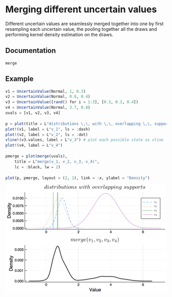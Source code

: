 # Merging different uncertain values

Different uncertain values are seamlessly merged together into one by first resampling each uncertain value, the pooling together all the draws and 
performing kernel density estimation on the draws. 

## Documentation

```@docs 
merge
```

## Example 

```julia
v1 = UncertainValue(Normal, 1, 0.3)
v2 = UncertainValue(Normal, 0.8, 0.4)
v3 = UncertainValue([rand() for i = 1:3], [0.3, 0.3, 0.4])
v4 = UncertainValue(Normal, 3.7, 0.8)
uvals = [v1, v2, v3, v4]

p = plot(title = L"distributions \,\, with \,\, overlapping \,\, supports")
plot!(v1, label = L"v_1", ls = :dash)
plot!(v2, label = L"v_2", ls = :dot)
vline!(v3.values, label = L"v_3") # plot each possible state as vline
plot!(v4, label = L"v_4")

pmerge = plot(merge(uvals), 
    title = L"merge(v_1, v_2, v_3, v_4)", 
    lc = :black, lw = 2)

plot(p, pmerge, layout = (2, 1), link = :x, ylabel = "Density")
```

![](merge_distributions_with_overlapping_supports.png)
